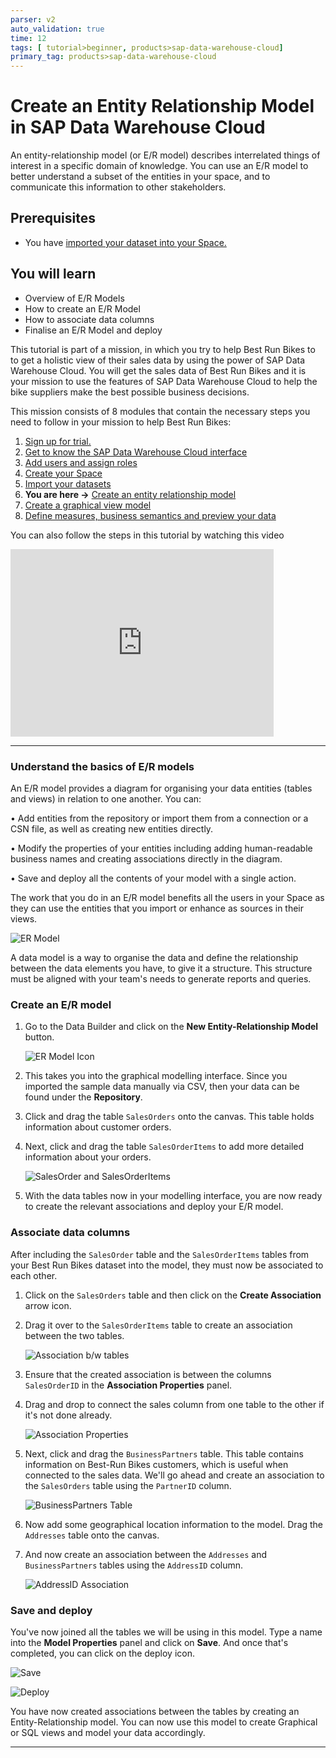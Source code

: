 ```yaml
---
parser: v2
auto_validation: true
time: 12
tags: [ tutorial>beginner, products>sap-data-warehouse-cloud]
primary_tag: products>sap-data-warehouse-cloud
---
```


# Create an Entity Relationship Model in SAP Data Warehouse Cloud
<!-- description --> An entity-relationship model (or E/R model) describes interrelated things of interest in a specific domain of knowledge. You can use an E/R model to better understand a subset of the entities in your space, and to communicate this information to other stakeholders.

## Prerequisites
 - You have [imported your dataset into your Space.](data-warehouse-cloud-5-import-dataset)

## You will learn
  - Overview of E/R Models
  - How to create an E/R Model
  - How to associate data columns
  - Finalise an E/R Model and deploy

  This tutorial is part of a mission, in which you try to help Best Run Bikes to to get a holistic view of their sales data by using the power of SAP Data Warehouse Cloud. You will get the sales data of Best Run Bikes and it is your mission to use the features of SAP Data Warehouse Cloud to help the bike suppliers make the best possible business decisions.

  This mission consists of 8 modules that contain the necessary steps you need to follow in your mission to help Best Run Bikes:

  1. [Sign up for trial.](data-warehouse-cloud-1-begin-trial)
  2. [Get to know the SAP Data Warehouse Cloud interface](data-warehouse-cloud-2-interface)
  3. [Add users and assign roles](data-warehouse-cloud-3-add-users)
  4. [Create your Space](data-warehouse-cloud-4-spaces)
  5. [Import your datasets](data-warehouse-cloud-5-import-dataset)
  6. **You are here ->** [Create an entity relationship model](data-warehouse-cloud-6-entityrelationship-model)
  7. [Create a graphical view model](data-warehouse-cloud-7-graphicalview)
  8. [Define measures, business semantics and preview your data](data-warehouse-cloud-8-define-measures)

  You can also follow the steps in this tutorial by watching this video

  <iframe id="kmsembed-1_6zv80t8v" width="421" height="300" src="https://video.sap.com/embed/secure/iframe/entryId/1_6zv80t8v/uiConfId/30317401/pbc/122287171/st/0" class="kmsembed" allowfullscreen webkitallowfullscreen mozAllowFullScreen allow="autoplay *; fullscreen *; encrypted-media *" referrerPolicy="no-referrer-when-downgrade" sandbox="allow-downloads allow-forms allow-same-origin allow-scripts allow-top-navigation allow-pointer-lock allow-popups allow-modals allow-orientation-lock allow-popups-to-escape-sandbox allow-presentation allow-top-navigation-by-user-activation" frameborder="0" title="T06-Create an Entity Relationship Model in SAP Data Warehouse Cloud"></iframe>

---

### Understand the basics of E/R models


An E/R model provides a diagram for organising your data entities (tables and views) in relation to one another. You can:

•	Add entities from the repository or import them from a connection or a CSN file, as well as creating new entities directly.

•	Modify the properties of your entities including adding human-readable business names and creating associations directly in the diagram.

•	Save and deploy all the contents of your model with a single action.

The work that you do in an E/R model benefits all the users in your Space as they can use the entities that you import or enhance as sources in their views.

![ER Model](T06-Picture1.gif)

A data model is a way to organise the data and define the relationship between the data elements you have, to give it a structure. This structure must be aligned with your team's needs to generate reports and queries.


### Create an E/R model


1.	Go to the Data Builder and click on the **New Entity-Relationship Model** button.

    ![ER Model Icon](T06-Picture2.png)

2.	This takes you into the graphical modelling interface. Since you imported the sample data manually via CSV, then your data can be found under the **Repository**.
3.	Click and drag the table `SalesOrders` onto the canvas. This table holds information about customer orders.
4.	Next, click and drag the table `SalesOrderItems` to add more detailed information about your orders.

    ![SalesOrder and SalesOrderItems](T06-Picture3.png)

5.	With the data tables now in your modelling interface, you are now ready to create the relevant associations and deploy your E/R model.



### Associate data columns


After including the `SalesOrder` table and the `SalesOrderItems` tables from your Best Run Bikes dataset into the model, they must now be associated to each other.


1.	Click on the `SalesOrders` table and then click on the **Create Association** arrow icon.

2.	Drag it over to the `SalesOrderItems` table to create an association between the two tables.

    ![Association b/w tables](T06-Picture4.png)

3.	Ensure that the created association is between the columns `SalesOrderID` in the **Association Properties** panel.

4.	Drag and drop to connect the sales column from one table to the other if it's not done already.

    ![Association Properties](T06-Picture5.png)

5.	Next, click and drag the `BusinessPartners` table. This table contains information on Best-Run Bikes customers, which is useful when connected to the sales data. We'll go ahead and create an association to the `SalesOrders` table using the `PartnerID` column.

    ![BusinessPartners Table](T06-Picture6.png)

6.	Now add some geographical location information to the model. Drag the `Addresses` table onto the canvas.

7.	And now create an association between the `Addresses` and `BusinessPartners` tables using the `AddressID` column.

    ![AddressID Association](T06-Picture7.png)


### Save and deploy


You've now joined all the tables we will be using in this model. Type a name into the **Model Properties** panel and click on **Save**. And once that's completed, you can click on the deploy icon.

![Save](T06-Picture8.png)


![Deploy](T06-Picture9.png)

You have now created associations between the tables by creating an Entity-Relationship model. You can now use this model to create Graphical or SQL views and model your data accordingly.



---
